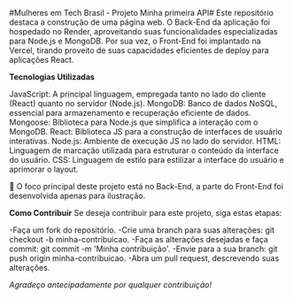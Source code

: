 
#Mulheres em Tech Brasil - Projeto Minha primeira API#
Este repositório destaca a construção de uma página web. O Back-End da aplicação foi hospedado no Render, aproveitando suas funcionalidades especializadas para Node.js e MongoDB. Por sua vez, o Front-End foi implantado na Vercel, tirando proveito de suas capacidades eficientes de deploy para aplicações React.

**Tecnologias Utilizadas**

JavaScript: A principal linguagem, empregada tanto no lado do cliente (React) quanto no servidor (Node.js).
MongoDB: Banco de dados NoSQL, essencial para armazenamento e recuperação eficiente de dados.
Mongoose: Biblioteca para Node.js que simplifica a interação com o MongoDB.
React: Biblioteca JS para a construção de interfaces de usuário interativas.
Node.js: Ambiente de execução JS no lado do servidor.
HTML: Linguagem de marcação utilizada para estruturar o conteúdo da interface do usuário.
CSS: Linguagem de estilo para estilizar a interface do usuário e aprimorar o layout.

📌 O foco principal deste projeto está no Back-End, a parte do Front-End foi desenvolvida apenas para ilustração.

**Como Contribuir**
Se deseja contribuir para este projeto, siga estas etapas:

-Faça um fork do repositório.
-Crie uma branch para suas alterações: git checkout -b minha-contribuicao.
-Faça as alterações desejadas e faça commit: git commit -m 'Minha contribuição'.
-Envie para a sua branch: git push origin minha-contribuicao.
-Abra um pull request, descrevendo suas alterações.

*Agradeço antecipadamente por qualquer contribuição!*
